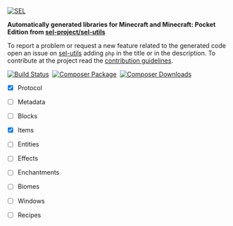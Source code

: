 [![SEL](http://i.imgur.com/cTu1FE5.png)](https://github.com/sel-project/sel-utils)

**Automatically generated libraries for Minecraft and Minecraft: Pocket Edition from [sel-project/sel-utils](https://github.com/sel-project/sel-utils)**

To report a problem or request a new feature related to the generated code open an issue on [sel-utils](https://github.com/sel-project/sel-utils) adding `php` in the title or in the description.
To contribute at the project read the [contribution guidelines](https://github.com/sel-project/sel-utils/blob/master/CONTRIBUTING.md).

[![Build Status](https://travis-ci.org/sel-utils/php.svg?branch=master)](https://travis-ci.org/sel-utils/php)&nbsp;&nbsp;[![Composer Package](https://poser.pugx.org/sel-project/sel-utils/v/stable)](https://packagist.org/packages/sel-project/sel-utils)&nbsp;&nbsp;[![Composer Downloads](https://poser.pugx.org/sel-project/sel-utils/downloads)](https://packagist.org/packages/sel-project/sel-utils)

- [x] Protocol
- [ ] Metadata
- [ ] Blocks
- [x] Items
- [ ] Entities
- [ ] Effects
- [ ] Enchantments
- [ ] Biomes
- [ ] Windows
- [ ] Recipes

